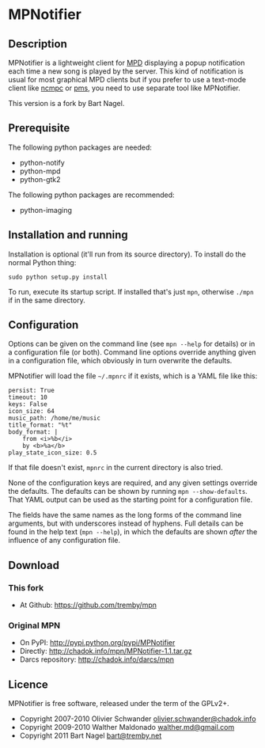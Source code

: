 MPNotifier
==========

Description
-----------

MPNotifier is a lightweight client for [MPD](http://www.musicpd.org) displaying 
a popup notification each time a new song is played by the server. This kind of 
notification is usual for most graphical MPD clients but if you prefer to use a 
text-mode client like [ncmpc](http://mpd.wikia.com/wiki/Client:Ncmpc) or 
[pms](http://pms.sourceforge.net/), you need to use separate tool like 
MPNotifier.

This version is a fork by Bart Nagel.

Prerequisite
------------

The following python packages are needed:

- python-notify
- python-mpd
- python-gtk2

The following python packages are recommended:

- python-imaging

Installation and running
------------------------

Installation is optional (it'll run from its source directory). To install do 
the normal Python thing:

    sudo python setup.py install

To run, execute its startup script. If installed that's just `mpn`, otherwise 
`./mpn` if in the same directory.

Configuration
-------------

Options can be given on the command line (see `mpn --help` for details) or in a 
configuration file (or both). Command line options override anything given in a 
configuration file, which obviously in turn overwrite the defaults.

MPNotifier will load the file `~/.mpnrc` if it exists, which is a YAML file like 
this:

    persist: True
    timeout: 10
    keys: False
    icon_size: 64
    music_path: /home/me/music
    title_format: "%t"
    body_format: |
        from <i>%b</i>
        by <b>%a</b>
    play_state_icon_size: 0.5

If that file doesn't exist, `mpnrc` in the current directory is also tried.

None of the configuration keys are required, and any given settings override the 
defaults. The defaults can be shown by running `mpn --show-defaults`. That YAML 
output can be used as the starting point for a configuration file.

The fields have the same names as the long forms of the command line arguments, 
but with underscores instead of hyphens. Full details can be found in the help 
text (`mpn --help`), in which the defaults are shown *after* the influence of 
any configuration file.

Download
--------

### This fork

- At Github: <https://github.com/tremby/mpn>

### Original MPN

- On PyPI: <http://pypi.python.org/pypi/MPNotifier>
- Directly: <http://chadok.info/mpn/MPNotifier-1.1.tar.gz>
- Darcs repository: <http://chadok.info/darcs/mpn>

Licence
-------

MPNotifier is free software, released under the term of the GPLv2+.

- Copyright 2007-2010 Olivier Schwander <olivier.schwander@chadok.info>
- Copyright 2009-2010 Walther Maldonado <walther.md@gmail.com>
- Copyright 2011 Bart Nagel <bart@tremby.net>
